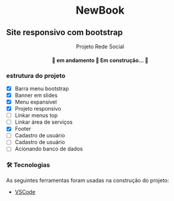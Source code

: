 <h1 align="center">NewBook</h1>


## Site responsivo com bootstrap
<p align="center">Projeto Rede Social</p>


<h4 align="center"> 
	🚧  em andamento 🚀 Em construção...  🚧
</h4>

### estrutura do projeto

- [x] Barra menu bootstrap
- [x] Banner em slides
- [x] Menu expansível
- [x] Projeto responsivo
- [ ] Linkar menus top
- [ ] Linkar área de serviços
- [x] Footer
- [ ] Cadastro de usuário 
- [ ] Cadastro de usuário
- [ ] Acionando banco de dados

### 🛠 Tecnologias

As seguintes ferramentas foram usadas na construção do projeto:

- [VSCode](https://code.visualstudio.com/)

